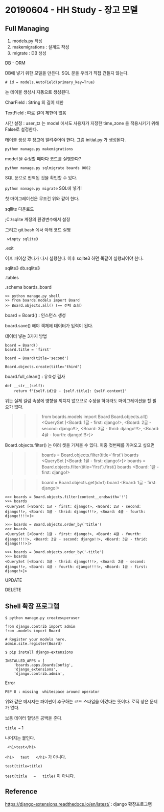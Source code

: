 # 20190604 - HH Study - 장고 모델





## Full Managing

1. models.py 작성
2. makemigrations : 설계도 작성
3. migrate : DB 생성



DB - ORM

DB에 넣기 위한 모델을 만든다. SQL 문을 우리가 직접 건들지 않는다.

```
# id = models.AutoField(primary_key=True)
```

는 테이블 생성시 자동으로 생성된다.



CharField : String 의 길이 제한

TextField : 따로 길이 제한이 없음

시간 설정 : user_tz 는 model 에서도 사용자가 지정한 time_zone 을 적용시키기 위해 False로 설정한다.



테이블 생성 후 장고에 알려주어야 한다. 그럼 initial.py 가 생성된다.

` python manage.py makemigrations `

model 을 수정할 때마다 코드를 실행한다?



` python manage.py sqlmigrate boards 0002 ` 

SQL 문으로 번역된 것을 확인할 수 있다.



`python manage.py migrate` SQL에 넣기!

첫 마이그레이션은 무조건 위와 같이 한다. 



sqllite 다운로드

;C:\sqlite 계정의 환경변수에서 설정

그리고 git.bash 에서 아래 코드 실행

` winpty sqlite3`

.exit

이후 파이참 껐다가 다시 실행한다. 이후 sqlite3 하면 똑같이 실행되어야 한다.



sqlite3 db.sqlite3

.tables

.schema boards_board





















```
>> python manage.py shell
>> from boards.models import Board
>> Board.objects.all() (== 전체 조회)
```

board = Board() : 인스턴스 생성

board.save() 해야 객체에 데이터가 입력이 된다.



데이터 넣는 3가지 방법

```
board = Board()
board.title = 'first'
```

```
board = Board(title='second')
```

```
Board.objects.create(title='third')
```



board.full_clean() : 유효성 검사



```
def __str__(self):
    return f'{self.id}글 - {self.title}: {self.content}'
```

위는 실제 컬럼 속성에 영향을 끼치지 않으므로 수정을 하더라도 마이그레이션을 할 필요가 없다.



>>> from boards.models import Board
>>> Board.objects.all()
>>> <QuerySet [<Board: 1글 - first: django!>, <Board: 2글 - second: django!!>, <Board: 3글 - thrid: django!!!>, <Board: 4글 - fourth: django!!!!>]>



Board.objects.filter() 는 여러 셋을 가져올 수 있다. 이중 첫번째를 가져오고 싶으면

>>> boards = Board.objects.filter(title='first')
>>> boards
>>> <QuerySet [<Board: 1글 - first: django!>]>
>>> boards = Board.objects.filter(title='first').first()
>>> boards
>>> <Board: 1글 - first: django!>



>>> board = Board.objects.get(id=1)
>>> board
>>> <Board: 1글 - first: django!>



```
>>> boards = Board.objects.filter(content__endswith='!')
>>> boards
<QuerySet [<Board: 1글 - first: django!>, <Board: 2글 - second: django!!>, <Board: 3글 - thrid: django!!!>, <Board: 4글 - fourth: django!!!!>]>

```



```
>>> boards = Board.objects.order_by('title')
>>> boards
<QuerySet [<Board: 1글 - first: django!>, <Board: 4글 - fourth: django!!!!>, <Board: 2글 - second: django!!>, <Board: 3글 - thrid: django!!!>]>

```

```
>>> boards = Board.objects.order_by('-title')
>>> boards
<QuerySet [<Board: 3글 - thrid: django!!!>, <Board: 2글 - second: django!!>, <Board: 4글 - fourth: django!!!!>, <Board: 1글 - first: django!>]>
```

UPDATE



DELETE



## Shell 확장 프로그램

` $ python manage.py createsuperuser `



```
from django.contrib import admin
from .models import Board

# Register your models here.
admin.site.register(Board)
```

` $ pip install django-extensions `

```
INSTALLED_APPS = [
    'boards.apps.BoardsConfig',
    'django_extensions',
    'django.contrib.admin',
```



Error

` PEP 8 : missing  whitespace around operator `

위와 같은 메시지는 파이썬이 추구하는 코드 스타일을 어겼다는 뜻이다. 로직 상은 문제가 없다. 



보통 데이터 할당은 공백을 준다.

` title = ` 1 

나머지는 붙인다.

` <h1>test</h1>`

` <h1>   test   </h1> ` 가 아니다.

` test(title=title) `

` test(title   =   title) ` 이 아니다.





## Reference

<https://django-extensions.readthedocs.io/en/latest/> : django 확장프로그램
